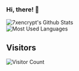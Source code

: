 ### Hi, there! 👋

![7xencrypt's Github Stats](https://github-readme-stats.vercel.app/api?username=7xencrypt&show_icons=true&theme=dark)
<br>
![Most Used Languages](https://github-readme-stats.vercel.app/api/top-langs/?username=7xencrypt&show_icons=true&theme=dark)

## Visitors

![Visitor Count](https://profile-counter.glitch.me/Nyxonn/count.svg)
